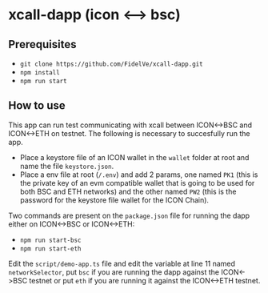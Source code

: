 # xcall-dapp (icon <--> bsc)

## Prerequisites

* `git clone https://github.com/FidelVe/xcall-dapp.git`
* `npm install`
* `npm run start`

## How to use

This app can run test communicating with xcall between ICON<->BSC and ICON<->ETH on testnet. The following is necessary to succesfully run the app.

* Place a keystore file of an ICON wallet in the `wallet` folder at root and name the file `keystore.json`.
* Place a env file at root (`/.env`) and add 2 params, one named `PK1` (this is the private key of an evm compatible wallet that is going to be used for both BSC and ETH networks) and the other named `PW2` (this is the password for the keystore file wallet for the ICON Chain).

Two commands are present on the `package.json` file for running the dapp either on ICON<->BSC or ICON<->ETH:
* `npm run start-bsc`
* `npm run start-eth`

Edit the `script/demo-app.ts` file and edit the variable at line 11 named `networkSelector`, put `bsc` if you are running the dapp against the ICON<->BSC testnet or put `eth` if you are running it against the ICON<->ETH testnet.
